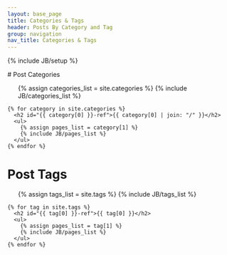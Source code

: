```yaml
---
layout: base_page
title: Categories & Tags
header: Posts By Category and Tag
group: navigation
nav_title: Categories & Tags
---
```

{% include JB/setup %}
<p></p>
# Post Categories
<div class="well well-large">
	<ul class="tag_box inline">
	  {% assign categories_list = site.categories %}
	  {% include JB/categories_list %}
	</ul>


	{% for category in site.categories %} 
	  <h2 id="{{ category[0] }}-ref">{{ category[0] | join: "/" }}</h2>
	  <ul>
	    {% assign pages_list = category[1] %}  
	    {% include JB/pages_list %}
	  </ul>
	{% endfor %}
</div>

# Post Tags
<div class="well well-large">
	<ul class="tag_box inline">
	  {% assign tags_list = site.tags %}  
	  {% include JB/tags_list %}
	</ul>


	{% for tag in site.tags %} 
	  <h2 id="{{ tag[0] }}-ref">{{ tag[0] }}</h2>
	  <ul>
	    {% assign pages_list = tag[1] %}  
	    {% include JB/pages_list %}
	  </ul>
	{% endfor %}
</div>

